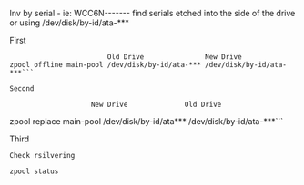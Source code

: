 Inv by serial - ie: WCC6N------- 
find serials etched into the side of the drive or using /dev/disk/by-id/ata-***

First

```
                        Old Drive               New Drive
zpool offline main-pool /dev/disk/by-id/ata-*** /dev/disk/by-id/ata-***```

Second

```
                        New Drive              Old Drive
zpool replace main-pool /dev/disk/by-id/ata*** /dev/disk/by-id/ata-***```


Third

```
Check rsilvering

zpool status

```
